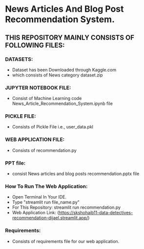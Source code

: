 # News Articles And Blog Post Recommendation System.

## THIS REPOSITORY MAINLY CONSISTS OF FOLLOWING FILES:

### DATASETS:
- Dataset has been Downloaded through Kaggle.com
- which consists of News category dataset.zip

### JUPYTER NOTEBOOK FILE:
- Consist of Machine Learning code News_Article_Recommendation_System.ipynb file

### PICKLE FILE:
- Consists of Pickle File i.e., user_data.pkl

### WEB APPLICATION FILE:
- Consists of recommendation.py

### PPT file:
- consist News articles and blog posts recommendation.pptx file

### How To Run The Web Application:
- Open Terminal In Your IDE.
- Type "streamlit run file_name.py"
- For This Repository: streamlit run recommendation.py
- Web Application Link: (https://skshohaib11-data-detectives-recommendation-dijael.streamlit.app/)

### Requirements:
- Consists of requirements file for our web application.
